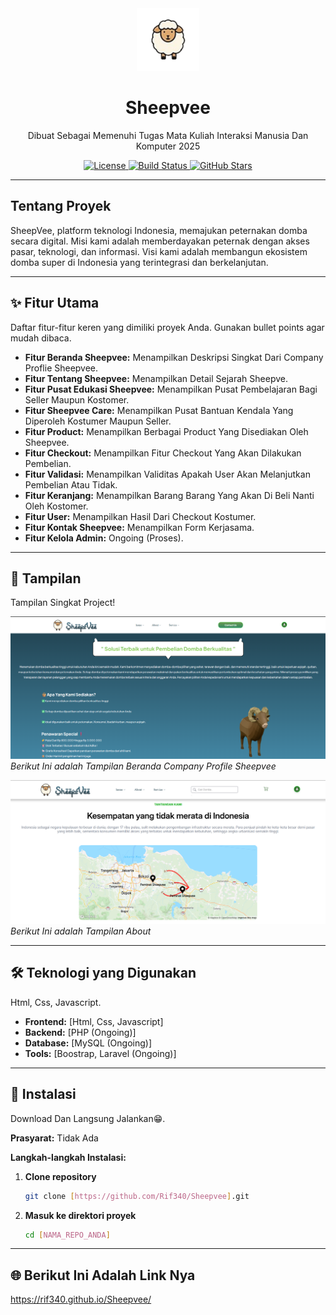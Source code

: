<div align="center">
  <img src="https://raw.githubusercontent.com/Rif340/Gambar-Gambar/refs/heads/main/logo_sheepvee.png" alt="Logo Proyek" width="100"/>
  
  # Sheepvee
  
  <p>
Dibuat Sebagai Memenuhi Tugas Mata Kuliah Interaksi Manusia Dan Komputer 2025
  </p>

  <a href="[URL_LISENSI]">
    <img src="https://img.shields.io/badge/license-MIT-blue.svg" alt="License"/>
  </a>
  <a href="[URL_AKSI_GITHUB_ANDA]">
    <img src="https://img.shields.io/github/actions/workflow/status/[USERNAME]/[REPO]/[WORKFLOW_FILE].yml?branch=main" alt="Build Status"/>
  </a>
  <a href="[URL_REPO_GITHUB]">
    <img src="https://img.shields.io/github/stars/[USERNAME]/[REPO]?style=social" alt="GitHub Stars"/>
  </a>

</div>

---

##  Tentang Proyek

SheepVee, platform teknologi Indonesia, memajukan peternakan domba secara digital. Misi kami adalah memberdayakan peternak dengan akses pasar, teknologi, dan informasi. Visi kami adalah membangun ekosistem domba super di Indonesia yang terintegrasi dan berkelanjutan.

---

## ✨ Fitur Utama

Daftar fitur-fitur keren yang dimiliki proyek Anda. Gunakan bullet points agar mudah dibaca.
* **Fitur Beranda Sheepvee:** Menampilkan Deskripsi Singkat Dari Company Proflie Sheepvee.
* **Fitur Tentang Sheepvee:** Menampilkan Detail Sejarah Sheepve.
* **Fitur Pusat Edukasi Sheepvee:** Menampilkan Pusat Pembelajaran Bagi Seller Maupun Kostomer.
* **Fitur Sheepvee Care:** Menampilkan Pusat Bantuan Kendala Yang Diperoleh Kostumer Maupun Seller.
* **Fitur Product:** Menampilkan Berbagai Product Yang Disediakan Oleh Sheepvee.
* **Fitur Checkout:** Menampilkan Fitur Checkout Yang Akan Dilakukan Pembelian.
* **Fitur Validasi:** Menampilkan Validitas Apakah User Akan Melanjutkan Pembelian Atau Tidak.
* **Fitur Keranjang:** Menampilkan Barang Barang Yang Akan Di Beli Nanti Oleh Kostomer.
* **Fitur User:** Menampilkan Hasil Dari Checkout Kostumer.
* **Fitur Kontak Sheepvee:** Menampilkan Form Kerjasama.
* **Fitur Kelola Admin:** Ongoing (Proses).

---

## 📸 Tampilan

Tampilan Singkat Project!

![Halaman Beranda](https://github.com/Rif340/Gambar-Gambar/blob/main/Screenshot%202025-06-13%20205147.png)
*Berikut Ini adalah Tampilan Beranda Company Profile Sheepvee*

![Halaman About Sheepvee](https://raw.githubusercontent.com/Rif340/Gambar-Gambar/refs/heads/main/Screenshot%202025-06-13%20205651.png)
*Berikut Ini adalah Tampilan About*

---

## 🛠️ Teknologi yang Digunakan

Html, Css, Javascript.

* **Frontend:** [Html, Css, Javascript]
* **Backend:** [PHP (Ongoing)]
* **Database:** [MySQL (Ongoing)]
* **Tools:** [Boostrap, Laravel (Ongoing)]

---

## 🚀 Instalasi

Download Dan Langsung Jalankan😁.

**Prasyarat:**
Tidak Ada

**Langkah-langkah Instalasi:**

1.  **Clone repository**
    ```sh
    git clone [https://github.com/Rif340/Sheepvee].git
    ```

2.  **Masuk ke direktori proyek**
    ```sh
    cd [NAMA_REPO_ANDA]
    ```
    
---

## 🌐 Berikut Ini Adalah Link Nya
<a href="">https://rif340.github.io/Sheepvee/</a>
